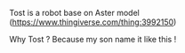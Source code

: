 Tost is a robot base on Aster model (https://www.thingiverse.com/thing:3992150)

Why Tost ? Because my son name it like this !
